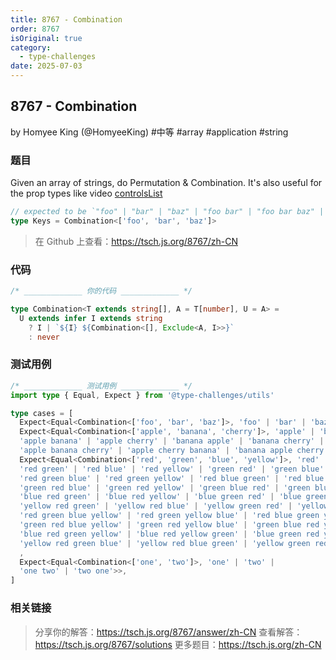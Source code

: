 ```yaml
---
title: 8767 - Combination
order: 8767
isOriginal: true
category:
  - type-challenges
date: 2025-07-03
---
```


8767 - Combination
-------
by Homyee King (@HomyeeKing) #中等 #array #application #string

### 题目

Given an array of strings, do Permutation & Combination.
It's also useful for the prop types like video [controlsList](https://developer.mozilla.org/en-US/docs/Web/API/HTMLMediaElement/controlsList)

```ts
// expected to be `"foo" | "bar" | "baz" | "foo bar" | "foo bar baz" | "foo baz" | "foo baz bar" | "bar foo" | "bar foo baz" | "bar baz" | "bar baz foo" | "baz foo" | "baz foo bar" | "baz bar" | "baz bar foo"`
type Keys = Combination<['foo', 'bar', 'baz']>
```

> 在 Github 上查看：https://tsch.js.org/8767/zh-CN

### 代码

```ts
/* _____________ 你的代码 _____________ */

type Combination<T extends string[], A = T[number], U = A> =
  U extends infer I extends string
    ? I | `${I} ${Combination<[], Exclude<A, I>>}`
    : never
```

### 测试用例

```ts
/* _____________ 测试用例 _____________ */
import type { Equal, Expect } from '@type-challenges/utils'

type cases = [
  Expect<Equal<Combination<['foo', 'bar', 'baz']>, 'foo' | 'bar' | 'baz' | 'foo bar' | 'foo bar baz' | 'foo baz' | 'foo baz bar' | 'bar foo' | 'bar foo baz' | 'bar baz' | 'bar baz foo' | 'baz foo' | 'baz foo bar' | 'baz bar' | 'baz bar foo'>>,
  Expect<Equal<Combination<['apple', 'banana', 'cherry']>, 'apple' | 'banana' | 'cherry' |
  'apple banana' | 'apple cherry' | 'banana apple' | 'banana cherry' | 'cherry apple' | 'cherry banana' |
  'apple banana cherry' | 'apple cherry banana' | 'banana apple cherry' | 'banana cherry apple' | 'cherry apple banana' | 'cherry banana apple'>>,
  Expect<Equal<Combination<['red', 'green', 'blue', 'yellow']>, 'red' | 'green' | 'blue' | 'yellow' |
  'red green' | 'red blue' | 'red yellow' | 'green red' | 'green blue' | 'green yellow' | 'blue red' | 'blue green' | 'blue yellow' | 'yellow red' | 'yellow green' | 'yellow blue' |
  'red green blue' | 'red green yellow' | 'red blue green' | 'red blue yellow' | 'red yellow green' | 'red yellow blue' |
  'green red blue' | 'green red yellow' | 'green blue red' | 'green blue yellow' | 'green yellow red' | 'green yellow blue' |
  'blue red green' | 'blue red yellow' | 'blue green red' | 'blue green yellow' | 'blue yellow red' | 'blue yellow green' |
  'yellow red green' | 'yellow red blue' | 'yellow green red' | 'yellow green blue' | 'yellow blue red' | 'yellow blue green' |
  'red green blue yellow' | 'red green yellow blue' | 'red blue green yellow' | 'red blue yellow green' | 'red yellow green blue' | 'red yellow blue green' |
  'green red blue yellow' | 'green red yellow blue' | 'green blue red yellow' | 'green blue yellow red' | 'green yellow red blue' | 'green yellow blue red' |
  'blue red green yellow' | 'blue red yellow green' | 'blue green red yellow' | 'blue green yellow red' | 'blue yellow red green' | 'blue yellow green red' |
  'yellow red green blue' | 'yellow red blue green' | 'yellow green red blue' | 'yellow green blue red' | 'yellow blue red green' | 'yellow blue green red'>>
  ,
  Expect<Equal<Combination<['one', 'two']>, 'one' | 'two' |
  'one two' | 'two one'>>,
]

```

### 相关链接

> 分享你的解答：https://tsch.js.org/8767/answer/zh-CN
> 查看解答：https://tsch.js.org/8767/solutions
> 更多题目：https://tsch.js.org/zh-CN
